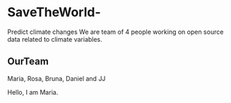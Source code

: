 # SaveTheWorld-
Predict climate changes 
We are team of 4 people working on open source data related to climate variables. 


## OurTeam
Maria, Rosa, Bruna, Daniel and JJ  

Hello, I am Maria. 
